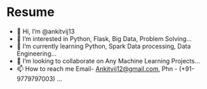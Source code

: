 # Resume
- 👋 Hi, I’m @ankitvij13
- 👀 I’m interested in Python, Flask, Big Data, Problem Solving...
- 🌱 I’m currently learning Python, Spark Data processing, Data Engineering...
- 💞️ I’m looking to collaborate on Any Machine Learning Projects...
- 📫 How to reach me Email- Ankitvij12@gmail.com, Phn - (+91-9779797003) ...

<!---
ankitvij13/ankitvij13 is a ✨ special ✨ repository because its `README.md` (this file) appears on your GitHub profile.
You can click the Preview link to take a look at your changes.
--->
